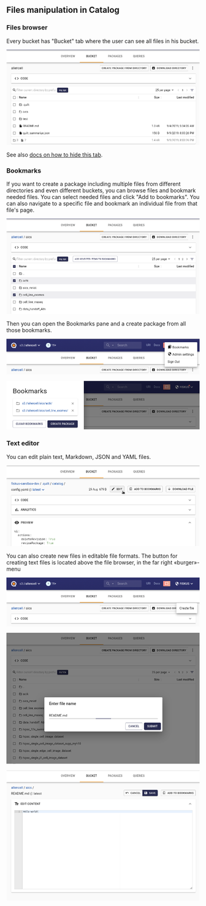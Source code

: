 ## Files manipulation in Catalog

### Files browser

Every bucket has "Bucket" tab where the user can see all files in his bucket.

![Files browser tab](../imgs/catalog-filesbrowser-tab.png)

See also [docs on how to hide this tab](./Preferences.md).

### Bookmarks

If you want to create a package including multiple files from different directories and even different buckets, you can browse files and bookmark needed files. You can select needed files and click "Add to bookmarks". You can also navigate to a specific file and bookmark an individual file from that file's page.

![Select and add to bookmarks](../imgs/catalog-filesbrowser-addtobookmarks.png)

Then you can open the Bookmarks pane and a create package from all those bookmarks.

![Open bookmarks](../imgs/catalog-filesbrowser-bookmarksmenu.png)

![Browse bookmarks](../imgs/catalog-filesbrowser-bookmarkspane.png)

### Text editor

You can edit plain text, Markdown, JSON and YAML files.

![Edit button](../imgs/catalog-texteditor-edit.png)

You can also create new files in editable file formats. The button for creating text files is located above the file browser, in the far right «burger»-menu

![Open menu](../imgs/catalog-texteditor-create.png)

![Choose name](../imgs/catalog-texteditor-name.png)

![Edit file](../imgs/catalog-texteditor-main.png)
